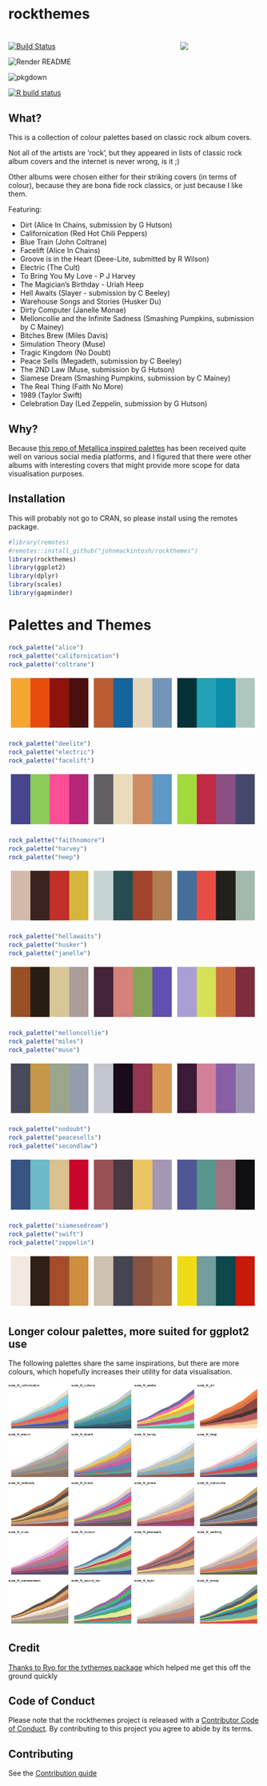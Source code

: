 rockthemes
================

# <img src="man/figures/logo.png" width="160px" align="right" />

<!-- badges: start -->

[![Build
Status](https://travis-ci.com/johnmackintosh/rockthemes.svg?branch=main)](https://travis-ci.com/johnmackintosh/rockthemes)

![Render
README](https://github.com/johnmackintosh/rockthemes/workflows/Render%20README/badge.svg)

![pkgdown](https://github.com/johnmackintosh/rockthemes/workflows/pkgdown/badge.svg)

[![R build
status](https://github.com/johnmackintosh/rockthemes/workflows/R-CMD-check/badge.svg)](https://github.com/johnmackintosh/rockthemes/actions)
<!-- badges: end -->

## What?

This is a collection of colour palettes based on classic rock album
covers.

Not all of the artists are ‘rock’, but they appeared in lists of classic
rock album covers and the internet is never wrong, is it ;)

Other albums were chosen either for their striking covers (in terms of
colour), because they are bona fide rock classics, or just because I
like them.

Featuring:

  - Dirt (Alice In Chains, submission by G Hutson)
  - Californication (Red Hot Chili Peppers)
  - Blue Train (John Coltrane)
  - Facelift (Alice In Chains)
  - Groove is in the Heart (Deee-Lite, submitted by R Wilson)
  - Electric (The Cult)
  - To Bring You My Love - P J Harvey
  - The Magician’s Birthday - Uriah Heep
  - Hell Awaits (Slayer - submission by C Beeley)
  - Warehouse Songs and Stories (Husker Du)
  - Dirty Computer (Janelle Monae)
  - Melloncollie and the Infinite Sadness (Smashing Pumpkins, submission
    by C Mainey)
  - Bitches Brew (Miles Davis)
  - Simulation Theory (Muse)
  - Tragic Kingdom (No Doubt)
  - Peace Sells (Megadeth, submission by C Beeley)
  - The 2ND Law (Muse, submission by G Hutson)
  - Siamese Dream (Smashing Pumpkins, submission by C Mainey)
  - The Real Thing (Faith No More)
  - 1989 (Taylor Swift)
  - Celebration Day (Led Zeppelin, submission by G Hutson)

## Why?

Because [this repo of Metallica inspired
palettes](https://github.com/johnmackintosh/metallicaRt) has been
received quite well on various social media platforms, and I figured
that there were other albums with interesting covers that might provide
more scope for data visualisation purposes.

## Installation

This will probably not go to CRAN, so please install using the remotes
package.

``` r
#library(remotes)
#remotes::install_github("johnmackintosh/rockthemes")
library(rockthemes)
library(ggplot2)
library(dplyr)
library(scales)
library(gapminder)
```

# Palettes and Themes

``` r
rock_palette("alice")
rock_palette("californication")
rock_palette("coltrane")
```

<img src="man/figures/README-californication-1.png" width="33%" /><img src="man/figures/README-californication-2.png" width="33%" /><img src="man/figures/README-californication-3.png" width="33%" />

``` r
rock_palette("deelite")
rock_palette("electric")
rock_palette("facelift")
```

<img src="man/figures/README-electric-1.png" width="33%" /><img src="man/figures/README-electric-2.png" width="33%" /><img src="man/figures/README-electric-3.png" width="33%" />

``` r
rock_palette("faithnomore")
rock_palette("harvey")
rock_palette("heep")
```

<img src="man/figures/README-gnr-1.png" width="33%" /><img src="man/figures/README-gnr-2.png" width="33%" /><img src="man/figures/README-gnr-3.png" width="33%" />

``` r
rock_palette("hellawaits")
rock_palette("husker")
rock_palette("janelle")
```

<img src="man/figures/README-slayer-1.png" width="33%" /><img src="man/figures/README-slayer-2.png" width="33%" /><img src="man/figures/README-slayer-3.png" width="33%" />

``` r
rock_palette("melloncollie")
rock_palette("miles")
rock_palette("muse")
```

<img src="man/figures/README-maiden-1.png" width="33%" /><img src="man/figures/README-maiden-2.png" width="33%" /><img src="man/figures/README-maiden-3.png" width="33%" />

``` r
rock_palette("nodoubt")
rock_palette("peacesells")
rock_palette("secondlaw")
```

<img src="man/figures/README-muse-1.png" width="33%" /><img src="man/figures/README-muse-2.png" width="33%" /><img src="man/figures/README-muse-3.png" width="33%" />

``` r
rock_palette("siamesedream")
rock_palette("swift")
rock_palette("zeppelin")
```

<img src="man/figures/README-swift-1.png" width="33%" /><img src="man/figures/README-swift-2.png" width="33%" /><img src="man/figures/README-swift-3.png" width="33%" />

## Longer colour palettes, more suited for ggplot2 use

The following palettes share the same inspirations, but there are more
colours, which hopefully increases their utility for data visualisation.

<img src="man/figures/README-unnamed-chunk-2-1.png" width="25%" /><img src="man/figures/README-unnamed-chunk-2-2.png" width="25%" /><img src="man/figures/README-unnamed-chunk-2-3.png" width="25%" /><img src="man/figures/README-unnamed-chunk-2-4.png" width="25%" /><img src="man/figures/README-unnamed-chunk-2-5.png" width="25%" /><img src="man/figures/README-unnamed-chunk-2-6.png" width="25%" /><img src="man/figures/README-unnamed-chunk-2-7.png" width="25%" /><img src="man/figures/README-unnamed-chunk-2-8.png" width="25%" /><img src="man/figures/README-unnamed-chunk-2-9.png" width="25%" /><img src="man/figures/README-unnamed-chunk-2-10.png" width="25%" /><img src="man/figures/README-unnamed-chunk-2-11.png" width="25%" /><img src="man/figures/README-unnamed-chunk-2-12.png" width="25%" /><img src="man/figures/README-unnamed-chunk-2-13.png" width="25%" /><img src="man/figures/README-unnamed-chunk-2-14.png" width="25%" /><img src="man/figures/README-unnamed-chunk-2-15.png" width="25%" /><img src="man/figures/README-unnamed-chunk-2-16.png" width="25%" /><img src="man/figures/README-unnamed-chunk-2-17.png" width="25%" /><img src="man/figures/README-unnamed-chunk-2-18.png" width="25%" /><img src="man/figures/README-unnamed-chunk-2-19.png" width="25%" /><img src="man/figures/README-unnamed-chunk-2-20.png" width="25%" />

## Credit

[Thanks to Ryo for the tvthemes
package](https://github.com/Ryo-N7/tvthemes) which helped me get this
off the ground quickly

## Code of Conduct

Please note that the rockthemes project is released with a [Contributor
Code of Conduct](CODE_OF_CONDUCT.md). By contributing to this project
you agree to abide by its terms.

## Contributing

See the [Contribution guide](.github/CONTRIBUTING.md)
